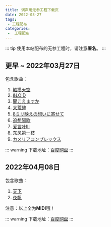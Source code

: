```yaml
---
title: 调声用无参工程下载页
date: 2022-03-27
tags:
 - 工程配布
categories:
 -  工程配布
---
```


::: tip
使用本站配布的无参工程时，请注意**署名**。
:::

更早 ~ 2022年03月27日
----
包含歌曲：

1. [触摸天空](https://www.bilibili.com/video/BV1Bb411u7F1)
2. [&LOID](https://www.bilibili.com/video/BV1jt411z7VD)
3. [聞こえますか](https://www.bilibili.com/video/BV14W41187jy)
4. [大荒碑](https://www.bilibili.com/video/BV1px41147nJ)
5. [8ミリ映えの想いに寄せて](https://www.bilibili.com/video/BV1Kb411w7Bq)
6. [追想陽歌](https://www.bilibili.com/video/BV11t411e786)
7. [爱言叶Ⅲ](https://www.bilibili.com/video/BV1VW41127aW)
8. [东风第一枝](https://www.bilibili.com/video/BV1fp411Z7ag)
9. [カメリアコンプレックス](https://www.bilibili.com/video/BV1Ez4y1S78k)

::: warning
下载地址：[百度网盘](https://pan.baidu.com/s/1qvtg_I_zMhFruXM9W6pOkQ?pwd=tcps)
:::

2022年04月08日
----
包含歌曲：

1. [天下](https://music.163.com/song?id=191254)
2. [夜帆](https://www.bilibili.com/video/BV1AR4y1c7pS)

注意：以上全为**MIDI**哦！

::: warning
下载地址：[百度网盘](https://pan.baidu.com/s/11yA6kTCpXncHB9nvdczrGg?pwd=rcal)
:::